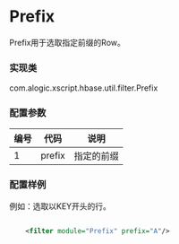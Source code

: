 Prefix
======

Prefix用于选取指定前缀的Row。

### 实现类

com.alogic.xscript.hbase.util.filter.Prefix

### 配置参数

| 编号 | 代码 | 说明 |
| ---- | ---- | ---- |
| 1 | prefix | 指定的前缀 |

### 配置样例

例如：选取以KEY开头的行。

```xml

	<filter module="Prefix" prefix="A"/>
	
```

